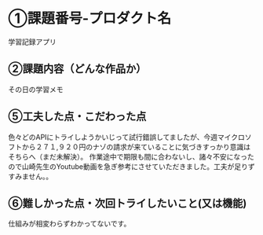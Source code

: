# ①課題番号-プロダクト名
学習記録アプリ

## ②課題内容（どんな作品か）
その日の学習メモ

## ⑤工夫した点・こだわった点
色々どのAPIにトライしようかいじって試行錯誤してましたが、今週マイクロソフトから２７１,９２０円のナゾの請求が来ていることに気づきすっかり意識はそちらへ（まだ未解決）。
作業途中で期限も間に合わないし、諸々不安になったので山崎先生のYoutube動画を急ぎ参考にさせていただきました。工夫が足りずすみません。。

## ⑥難しかった点・次回トライしたいこと(又は機能)
仕組みが相変わらずわかってないです。
